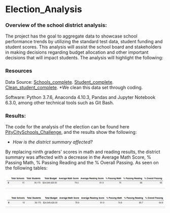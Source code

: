 # **Election_Analysis**

### Overview of the school district analysis: 

The project has the goal to aggregate data  to showcase school performance trends by utilizing the standard test data, student funding and student scores. This analysis will assist the school board and stakeholders in making decisions regarding budget allocation and other important decisions that will impact students. The analysis will highlight the following:

### Resources

Data Source: [Schools_complete](https://github.com/chocoplace/School_District_Analysis/blob/main/Resources/schools_complete.csv).
[Student_complete](https://github.com/chocoplace/School_District_Analysis/blob/main/Resources/students_complete.csv).
[Clean_student_complete](https://github.com/chocoplace/School_District_Analysis/blob/main/Resources/clean_students_complete.csv). *We clean this data set through coding. 

Software: Python 3.7.6, Anaconda 4.10.3, Pandas and Jupyter Notebook 6.3.0, among other technical tools such as Git Bash. 

### Results:

The code for the analysis of the election can be found here [PityCitySchools_Challenge](https://github.com/chocoplace/School_District_Analysis/blob/main/PyCitySchools_Challenge.ipynb), and the results show the following:

- *How is the district summary affected?*

By replacing ninth graders' scores in math and reading results, the district summary was affected with a decrease in the Average Math Score, % Passing Math, % Passing Reading and the % Overall Passing. As seen on the following tables:

![District_Summary_Old](https://github.com/chocoplace/School_District_Analysis/blob/main/Resources/District_Summary_old.png)

![District_Summary_New](https://github.com/chocoplace/School_District_Analysis/blob/main/Resources/District_Summary_new.png)
